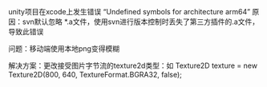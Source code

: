 unity项目在xcode上发生错误
“Undefined symbols for architecture arm64”
原因：svn默认忽略 *.a文件，使用svn进行版本控制时丢失了第三方插件的.a文件，导致此错误

问题：移动端使用本地png变得模糊

解决方案：更改接受图片字节流的texture2d类型：如 Texture2D texture = new Texture2D(800, 640, TextureFormat.BGRA32, false);